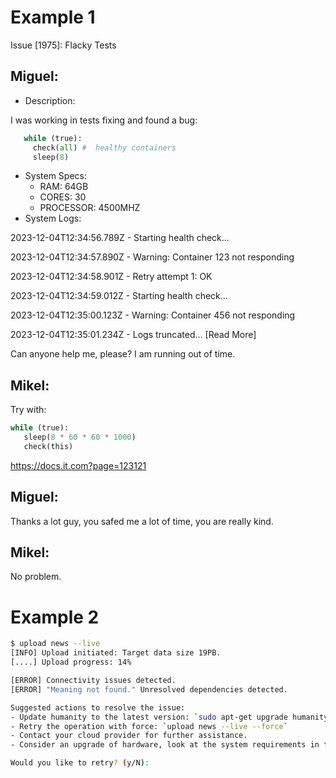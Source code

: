 # Example 1

Issue [1975]: Flacky Tests

## Miguel: 

- Description:

I was working in tests fixing and found a bug:

```python 
   while (true): 
     check(all) #  healthy containers
     sleep(8) 
```

- System Specs:
    - RAM: 64GB
    - CORES: 30
    - PROCESSOR: 4500MHZ
- System Logs:

2023-12-04T12:34:56.789Z - Starting health check... 

2023-12-04T12:34:57.890Z - Warning: Container 123 not responding 

2023-12-04T12:34:58.901Z - Retry attempt 1: OK 

2023-12-04T12:34:59.012Z - Starting health check... 

2023-12-04T12:35:00.123Z - Warning: Container 456 not responding 

2023-12-04T12:35:01.234Z - Logs truncated... [Read More] 

Can anyone help me, please? I am running out of time.

## Mikel:

Try with: 

```python 
while (true): 
   sleep(8 * 60 * 60 * 1000) 
   check(this)
```

https://docs.it.com?page=123121 

## Miguel:

Thanks a lot guy, you safed me a lot of time, you are really kind.

## Mikel:

No problem.

# Example 2

```bash
$ upload news --live
[INFO] Upload initiated: Target data size 19PB.
[....] Upload progress: 14%

[ERROR] Connectivity issues detected.
[ERROR] "Meaning not found." Unresolved dependencies detected.

Suggested actions to resolve the issue:
- Update humanity to the latest version: `sudo apt-get upgrade humanity` or `brew update humanity`
- Retry the operation with force: `upload news --live --force`
- Contact your cloud provider for further assistance.
- Consider an upgrade of hardware, look at the system requirements in the FAQ.

Would you like to retry? (y/N): 
```

